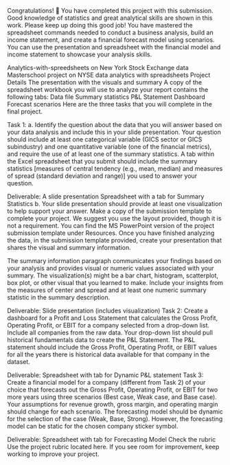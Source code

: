 Congratulations! 👏 You have completed this project with this submission. Good knowledge of statistics and great analytical skills are shown in this work. Please keep up doing this good job! You have mastered the spreadsheet commands needed to conduct a business analysis, build an income statement, and create a financial forecast model using scenarios. You can use the presentation and spreadsheet with the financial model and income statement to showcase your analysis skills.

Analytics-with-spreedsheets on New York Stock Exchange data
Masterschool project on NYSE data analytics with spreadsheets Project Details
The presentation with the visuals and summary A copy of the spreadsheet workbook you will use to analyze your report contains the following tabs: Data file Summary statistics P&L Statement Dashboard Forecast scenarios Here are the three tasks that you will complete in the final project.

Task 1: a. Identify the question about the data that you will answer based on your data analysis and include this in your slide presentation.
Your question should include at least one categorical variable (GICS sector or GICS subindustry) and one quantitative variable (one of the financial metrics), and require the use of at least one of the summary statistics. A tab within the Excel spreadsheet that you submit should include the summary statistics [measures of central tendency (e.g., mean, median) and measures of spread (standard deviation and range)] you used to answer your question. 

Deliverable: A slide presentation Spreadsheet with a tab for Summary Statistics b. Your slide presentation should provide at least one visualization to help support your answer.
Make a copy of the submission template to complete your project. We suggest you use the layout provided, though it is not a requirement. You can find the MS PowerPoint version of the project submission template under Resources. 
Once you have finished analyzing the data, in the submission template provided, create your presentation that shares the visual and summary information. 

The summary information paragraph communicates your findings based on your analysis and provides visual or numeric values associated with your summary. 
The visualization(s) might be a bar chart, histogram, scatterplot, box plot, or other visual that you learned to make. 
Include your insights from the measures of center and spread and at least one numeric summary statistic in the summary description. 

Deliverable: Slide presentation (includes visualization) Task 2: Create a dashboard for a Profit and Loss Statement that calculates the Gross Profit, Operating Profit, or EBIT for a company selected from a drop-down list. 
Include all companies from the raw data. Your drop-down list should pull historical fundamentals data to create the P&L Statement. 
The P&L statement should include the Gross Profit, Operating Profit, or EBIT values for all the years there is historical data available for that company in the dataset. 

Deliverable: Spreadsheet with tab for Dynamic P&L statement Task 3: Create a financial model for a company (different from Task 2) of your choice that forecasts out the Gross Profit, Operating Profit, or EBIT for two more years using three scenarios (Best case, Weak case, and Base case). Your assumptions for revenue growth, gross margin, and operating margin should change for each scenario. The forecasting model should be dynamic for the selection of the case (Weak, Base, Strong). However, the forecasting model can be static for the chosen company sticker symbol. 

Deliverable: Spreadsheet with tab for Forecasting Model Check the rubric Use the project rubric located here. If you see room for improvement, keep working to improve your project.
